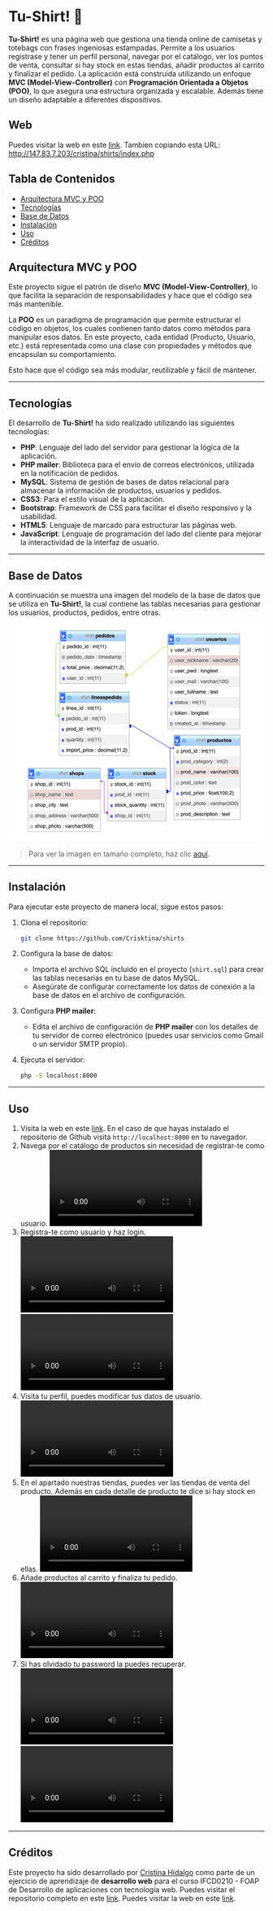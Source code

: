 # Tu-Shirt! :tshirt:

**Tu-Shirt!** es una página web que gestiona una tienda online de camisetas y totebags con frases ingeniosas estampadas. Permite a los usuarios registrase y tener un perfil personal, navegar por el catálogo, ver los puntos de venta, consultar si hay stock en estas tiendas, añadir productos al carrito y finalizar el pedido. La aplicación está construida utilizando un enfoque **MVC (Model-View-Controller)** con **Programación Orientada a Objetos (POO)**, lo que asegura una estructura organizada y escalable. Además tiene un diseño adaptable a diferentes dispositivos.

## Web

Puedes visitar la web en este [link](http://147.83.7.203/cristina/shirts/index.php).
Tambien copiando esta URL:
http://147.83.7.203/cristina/shirts/index.php

## Tabla de Contenidos

- [Arquitectura MVC y POO](#arquitectura-mvc-y-poo)
- [Tecnologías](#tecnologías)
- [Base de Datos](#base-de-datos)
- [Instalación](#instalación)
- [Uso](#uso)
- [Créditos](#créditos)

## Arquitectura MVC y POO

Este proyecto sigue el patrón de diseño **MVC (Model-View-Controller)**, lo que facilita la separación de responsabilidades y hace que el código sea más mantenible.

La **POO** es un paradigma de programación que permite estructurar el código en objetos, los cuales contienen tanto datos como métodos para manipular esos datos. En este proyecto, cada entidad (Producto, Usuario, etc.) está representada como una clase con propiedades y métodos que encapsulan su comportamiento.

Esto hace que el código sea más modular, reutilizable y fácil de mantener.

---

## Tecnologías

El desarrollo de **Tu-Shirt!** ha sido realizado utilizando las siguientes tecnologías:

- **PHP**: Lenguaje del lado del servidor para gestionar la lógica de la aplicación.
- **PHP mailer**: Biblioteca para el envío de correos electrónicos, utilizada en la notificación de pedidos.
- **MySQL**: Sistema de gestión de bases de datos relacional para almacenar la información de productos, usuarios y pedidos.
- **CSS3**: Para el estilo visual de la aplicación.
- **Bootstrap**: Framework de CSS para facilitar el diseño responsivo y la usabilidad.
- **HTML5**: Lenguaje de marcado para estructurar las páginas web.
- **JavaScript**: Lenguaje de programación del lado del cliente para mejorar la interactividad de la interfaz de usuario.

---

## Base de Datos

A continuación se muestra una imagen del modelo de la base de datos que se utiliza en **Tu-Shirt!**, la cual contiene las tablas necesarias para gestionar los usuarios, productos, pedidos, entre otras.

![Modelo de Base de Datos](documents/db.png)

> Para ver la imagen en tamaño completo, haz clic [aquí](documents/db.png).

---

## Instalación

Para ejecutar este proyecto de manera local, sigue estos pasos:

1. Clona el repositorio:

   ```bash
   git clone https://github.com/Crisktina/shirts
   ```

2. Configura la base de datos:

   - Importa el archivo SQL incluido en el proyecto (`shirt.sql`) para crear las tablas necesarias en tu base de datos MySQL.
   - Asegúrate de configurar correctamente los datos de conexión a la base de datos en el archivo de configuración.

3. Configura **PHP mailer**:

   - Edita el archivo de configuración de **PHP mailer** con los detalles de tu servidor de correo electrónico (puedes usar servicios como Gmail o un servidor SMTP propio).

4. Ejecuta el servidor:

   ```bash
   php -S localhost:8000
   ```

---

## Uso

1. Visita la web en este [link](http://147.83.7.203/cristina/shirts/index.php). En el caso de que hayas instalado el repositorio de Github visita `http://localhost:8000` en tu navegador.
2. Navega por el catálogo de productos sin necesidad de registrar-te como usuario.
   ![Ver productos](documents/demoProducts.mp4)
3. Registra-te como usuario y haz login.
   ![Usuario](documents/demoUsuario1.mp4)
   ![Usuario](documents/demoUsuario2.mp4)
4. Visita tu perfil, puedes modificar tus datos de usuario.
   ![Visita tu perfil](documents/demoPerfi.mp4)
5. En el apartado nuestras tiendas, puedes ver las tiendas de venta del producto. Además en cada detalle de producto te dice si hay stock en ellas.
   ![Visita tu perfil](documents/demoTiendas.mp4)
6. Añade productos al carrito y finaliza tu pedido.
   ![Realizar pedido](documents/demoPedido.mp4)
7. Si has olvidado tu password la puedes recuperar.
   ![Usuario](documents/demoNewPassword.mp4)
   ![Usuario](documents/demoNewPassword2.mp4)

---

## Créditos

Este proyecto ha sido desarrollado por [Cristina Hidalgo](https://github.com/Crisktina) como parte de un ejercicio de aprendizaje de **desarrollo web** para el curso IFCD0210 - FOAP de Desarrollo de aplicaciones con tecnología web.
Puedes visitar el repositorio completo en este [link](https://github.com/Crisktina/shirts).
Puedes visitar la web en este [link](http://147.83.7.203/cristina/shirts/index.php).
